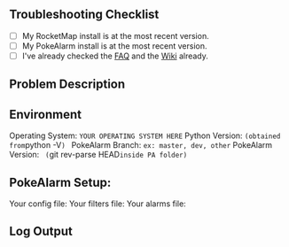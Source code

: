 <!--      ALL ISSUES CREATED NOT USING ONE OF CORRECT TEMPLATES     --->
<!--                WILL BE CLOSED WITHOUT RESPONSE                 --->
<!--      ALL ISSUES CREATED NOT USING ONE OF CORRECT TEMPLATES     --->
<!--                WILL BE CLOSED WITHOUT RESPONSE                 --->
<!--      ALL ISSUES CREATED NOT USING ONE OF CORRECT TEMPLATES     --->
<!--                WILL BE CLOSED WITHOUT RESPONSE                 --->
<!--      ALL ISSUES CREATED NOT USING ONE OF CORRECT TEMPLATES     --->
<!--                WILL BE CLOSED WITHOUT RESPONSE                 --->

<!--
For convenience, the below template is for requesting support or
reporting bugs. For feature requests, please see our CONTRIBUTING.md for
the correct template.
--->

## Troubleshooting Checklist
<!-- Mark items as completed with a single 'x' inside them, ex: [x] --->
- [ ] My RocketMap install is at the most recent version.  
- [ ] My PokeAlarm install is at the most recent version.  
- [ ] I've already checked the
 [FAQ](https://github.com/RocketMap/PokeAlarm/wiki/faq) and the
 [Wiki](https://github.com/RocketMap/PokeAlarm/wiki) already.  

## Problem Description
<!--  Please leave a detailed description of the issue experienced  --->


## Environment
Operating System: ` YOUR OPERATING SYSTEM HERE `
Python Version: ` (obtained from `python -V`) `
PokeAlarm Branch: ` ex: master, dev, other `
PokeAlarm Version: ` (`git rev-parse HEAD` inside PA folder) `  


## PokeAlarm Setup:
<!-- Please include links to the following configuration files --->
<!-- Feel free to use PasteBin or a similar service  -->
<!-- Make sure to remove or censor any personal info or API keys -->
Your config file: <!-- LINK TO CONFIG.INI GOES HERE --->
Your filters file: <!-- LINK TO FILTERS.JSON GOES HERE --->
Your alarms file:  <!-- LINK TO ALARMS.JSON GOES HERE --->  


## Log Output
<!-- If your issue occurs in the output, provide a link here --->
<!-- Please provide the ENTIRE log - minus any personal info --->
